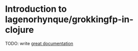 # Introduction to lagenorhynque/grokkingfp-in-clojure

TODO: write [great documentation](http://jacobian.org/writing/what-to-write/)
